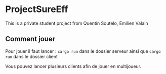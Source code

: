 # ProjectSureEff
 This is a private student project
 from
 Quentin Soutelo,
 Emilien Valain

## Comment jouer
Pour jouer il faut lancer : ```cargo run``` dans le dossier serveur
ainsi que ```cargo run``` dans le dossier client

Vous pouvez lancer plusieurs clients afin de jouer en multijoueur. 

